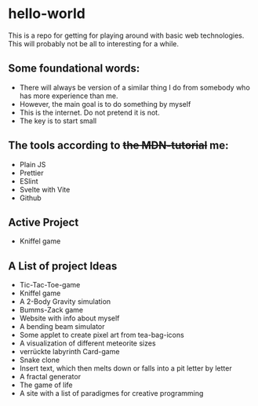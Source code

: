 # hello-world

This is a repo for getting for playing around with basic web technologies. This will probably not be all to interesting for a while.

## Some foundational words:

- There will always be version of a similar thing I do from somebody who has more experience than me.
- However, the main goal is to do something by myself
- This is the internet. Do not pretend it is not.
- The key is to start small

## The tools according to ~~the MDN-tutorial~~ me:

- Plain JS
- Prettier
- ESlint
- Svelte with Vite
- Github

## Active Project

- Kniffel game

## A List of project Ideas

- Tic-Tac-Toe-game
- Kniffel game
- A 2-Body Gravity simulation
- Bumms-Zack game
- Website with info about myself
- A bending beam simulator
- Some applet to create pixel art from tea-bag-icons
- A visualization of different meteorite sizes
- verrückte labyrinth Card-game
- Snake clone
- Insert text, which then melts down or falls into a pit letter by letter
- A fractal generator
- The game of life
- A site with a list of paradigmes for creative programming
